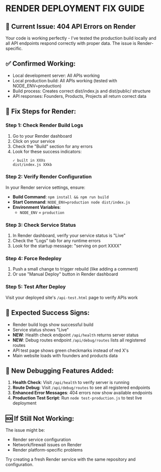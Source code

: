 # RENDER DEPLOYMENT FIX GUIDE

## 🚨 Current Issue: 404 API Errors on Render

Your code is working perfectly - I've tested the production build locally and all API endpoints respond correctly with proper data. The issue is Render-specific.

## ✅ Confirmed Working:
- Local development server: All APIs working
- Local production build: All APIs working (tested with NODE_ENV=production)
- Build process: Creates correct dist/index.js and dist/public/ structure
- API responses: Founders, Products, Projects all return correct data

## 🔧 Fix Steps for Render:

### Step 1: Check Render Build Logs
1. Go to your Render dashboard
2. Click on your service
3. Check the "Build" section for any errors
4. Look for these success indicators:
   ```
   ✓ built in XXXs
   dist/index.js XXkb
   ```

### Step 2: Verify Render Configuration
In your Render service settings, ensure:
- **Build Command**: `npm install && npm run build`
- **Start Command**: `NODE_ENV=production node dist/index.js`
- **Environment Variables**: 
  - `NODE_ENV` = `production`

### Step 3: Check Service Status
1. In Render dashboard, verify your service status is "Live"
2. Check the "Logs" tab for any runtime errors
3. Look for the startup message: "serving on port XXXX"

### Step 4: Force Redeploy
1. Push a small change to trigger rebuild (like adding a comment)
2. Or use "Manual Deploy" button in Render dashboard

### Step 5: Test After Deploy
Visit your deployed site's `/api-test.html` page to verify APIs work

## 🎯 Expected Success Signs:
- Render build logs show successful build
- Service status shows "Live"
- **NEW**: Health check endpoint `/api/health` returns server status
- **NEW**: Debug routes endpoint `/api/debug/routes` lists all registered routes
- API test page shows green checkmarks instead of red X's
- Main website loads with founders and products data

## 🔧 New Debugging Features Added:
1. **Health Check**: Visit `/api/health` to verify server is running
2. **Route Debug**: Visit `/api/debug/routes` to see all registered endpoints
3. **Enhanced Error Messages**: 404 errors now show available endpoints
4. **Production Test Script**: Run `node test-production.js` to test live deployment

## 🆘 If Still Not Working:
The issue might be:
- Render service configuration
- Network/firewall issues on Render
- Render platform-specific problems

Try creating a fresh Render service with the same repository and configuration.